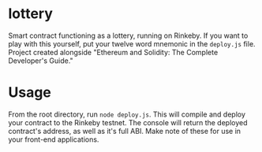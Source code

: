 # lottery
Smart contract functioning as a lottery, running on Rinkeby. If you want to play with this yourself, put your twelve
word mnemonic in the `deploy.js` file. Project created alongside "Ethereum and Solidity: The Complete Developer's Guide."

# Usage
From the root directory, run `node deploy.js`. This will compile and deploy your contract to the Rinkeby testnet. The
console will return the deployed contract's address, as well as it's full ABI. Make note of these for use in your 
front-end applications.


